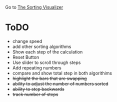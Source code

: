 Go to [The Sorting Visualizer](https://evans-sorting-visualizer.herokuapp.com/)

# ToDO

* change speed
* add other sorting algorithms
* Show each step of the calculation
* Reset Button
* Use slider to scroll through steps
* Add repeating numbers
* compare and show total step in both algorithims
* <del> highlight the bars that are swapping </del>
*  <del> ability to adjust the number of numbers sorted </del>
*  <del> ability to step backwards </del>
*  <del> track number of steps </del>

